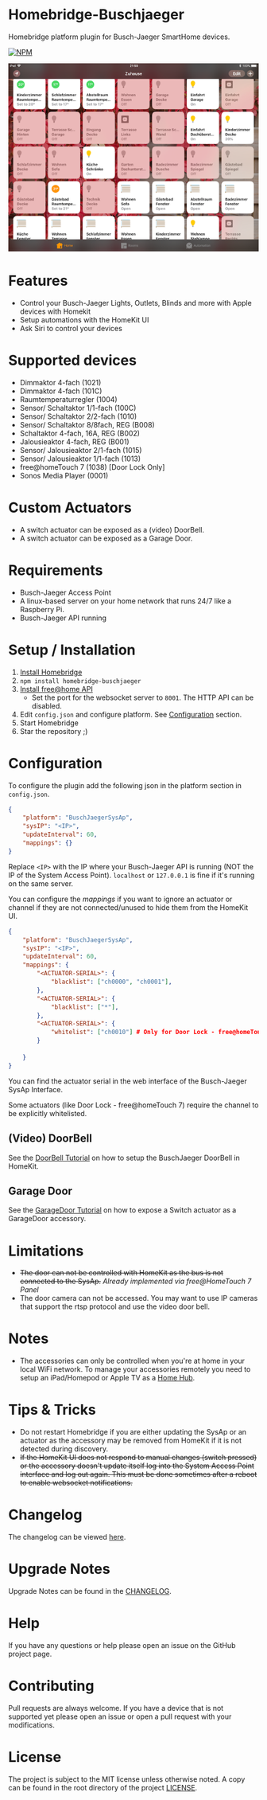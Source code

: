 [Install Homebridge]: https://github.com/nfarina/homebridge#installation
[Install free@home API]: https://github.com/henry-spanka/freeathome-api
[Configuration]: #Configuration

[sstadlberger]: https://github.com/sstadlberger
[Home Hub]: https://support.apple.com/en-us/HT207057


# Homebridge-Buschjaeger

Homebridge platform plugin for Busch-Jaeger SmartHome devices.

[![NPM](https://nodei.co/npm/homebridge-buschjaeger.png?compact=true)](https://npmjs.org/package/homebridge-buschjaeger)

![HomeKit UI](images/example_homekit_ui.png)

# Features
* Control your Busch-Jaeger Lights, Outlets, Blinds and more with Apple devices with Homekit
* Setup automations with the HomeKit UI
* Ask Siri to control your devices

# Supported devices
- Dimmaktor 4-fach (1021)
- Dimmaktor 4-fach (101C)
- Raumtemperaturregler (1004)
- Sensor/ Schaltaktor 1/1-fach (100C)
- Sensor/ Schaltaktor 2/2-fach (1010)
- Sensor/ Schaltaktor 8/8fach, REG (B008)
- Schaltaktor 4-fach, 16A, REG (B002)
- Jalousieaktor 4-fach, REG (B001)
- Sensor/ Jalousieaktor 2/1-fach (1015)
- Sensor/ Jalousieaktor 1/1-fach (1013)
- free@homeTouch 7 (1038) [Door Lock Only]
- Sonos Media Player (0001)

# Custom Actuators
- A switch actuator can be exposed as a (video) DoorBell.
- A switch actuator can be exposed as a Garage Door.

# Requirements
* Busch-Jaeger Access Point
* A linux-based server on your home network that runs 24/7 like a Raspberry Pi.
* Busch-Jaeger API running

# Setup / Installation
1. [Install Homebridge]
2. `npm install homebridge-buschjaeger`
3. [Install free@home API]
    * Set the port for the websocket server to `8001`. The HTTP API can be disabled.
4. Edit `config.json` and configure platform. See [Configuration](#configuration) section.
5. Start Homebridge
6. Star the repository ;)

# Configuration

To configure the plugin add the following json in the platform section in `config.json`.
```json
{
    "platform": "BuschJaegerSysAp",
    "sysIP": "<IP>",
    "updateInterval": 60,
    "mappings": {}
}
```

Replace `<IP>` with the IP where your Busch-Jaeger API is running (NOT the IP of the System Access Point). `localhost` or `127.0.0.1` is fine if it's running on the same server.

You can configure the *mappings* if you want to ignore an actuator or channel if they are not connected/unused to hide them from the HomeKit UI.

```json
{
    "platform": "BuschJaegerSysAp",
    "sysIP": "<IP>",
    "updateInterval": 60,
    "mappings": {
        "<ACTUATOR-SERIAL>": {
            "blacklist": ["ch0000", "ch0001"],
        },
        "<ACTUATOR-SERIAL>": {
            "blacklist": ["*"],
        },
        "<ACTUATOR-SERIAL>": {
            "whitelist": ["ch0010"] # Only for Door Lock - free@homeTouch 7 at the moment.
        }

    }
}
```

You can find the actuator serial in the web interface of the Busch-Jaeger SysAp Interface.

Some actuators (like Door Lock - free@homeTouch 7) require the channel to be explicitly whitelisted.

## (Video) DoorBell
See the [DoorBell Tutorial](docs/DoorBellTutorial.md) on how to setup the BuschJaeger DoorBell in HomeKit.

## Garage Door
See the [GarageDoor Tutorial](docs/GarageDoorTutorial.md) on how to expose a Switch actuator as a GarageDoor accessory.

# Limitations
* ~~The door can not be controlled with HomeKit as the bus is not connected to the SysAp.~~
*Already implemented via free@HomeTouch 7 Panel*
* The door camera can not be accessed. You may want to use IP cameras that support the rtsp protocol and use
the video door bell.

# Notes
* The accessories can only be controlled when you're at home in your local WiFi network.
To manage your accessories remotely you need to setup an iPad/Homepod or Apple TV as a [Home Hub].

# Tips & Tricks
* Do not restart Homebridge if you are either updating the SysAp or an actuator as the accessory may be removed from
HomeKit if it is not detected during discovery.
* ~~If the HomeKit UI does not respond to manual changes (switch pressed) or the accessory doesn't update itself log into the System Access Point interface and log out again. This must be done sometimes after a reboot to enable websocket notifications.~~

# Changelog
The changelog can be viewed [here](CHANGELOG.md).

# Upgrade Notes
Upgrade Notes can be found in the [CHANGELOG](CHANGELOG.md).

# Help
If you have any questions or help please open an issue on the GitHub project page.

# Contributing
Pull requests are always welcome. If you have a device that is not supported yet please open an issue or open a pull request with
your modifications.

# License
The project is subject to the MIT license unless otherwise noted. A copy can be found in the root directory of the project [LICENSE](LICENSE).
